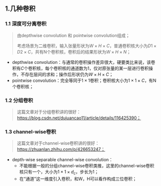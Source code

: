 ## 1.几种卷积

### 1.1 深度可分离卷积

> 由depthwise convolution 和 pointwise convolution组成；
>
> 考虑场景为二维卷积，输入张量形状为$W\times H\times C$，普通卷积核大小为$D1\times D2\times C$，共有N个卷积核，卷积后的结果形状为$W\times H\times N$；

* depthwise convolution：与通常的卷积操作差异很大，硬要类比来说，该卷积有$C$个卷积核，每个卷积核的通道数为1，仅对原张量的某一层进行卷积操作，不存在层间的求和；操作后形状仍为$W\times H\times C$；
* pointwise convolution：完全等同于$1\times 1$卷积；卷积核大小为$1\times 1 \times C$，有N个卷积核；

### 1.2  分组卷积

>这篇文章对于分组卷积讲的很好：https://blog.csdn.net/dujuancao11/article/details/116425390；

### 1.3 channel-wise卷积

> 这篇文章对于channel-wise卷积讲的很好：https://zhuanlan.zhihu.com/p/426653247；

* depth-wise separable channel-wise convolution：
  * 不能根据一般的分组channel-wise卷积类推，这里的channel-wise卷积核只有一个，大小为$1\times 1\times d_c$，步长为1；
  * 在“通道”这一维度引入卷积，和W，H可以看作构成三位卷积；
